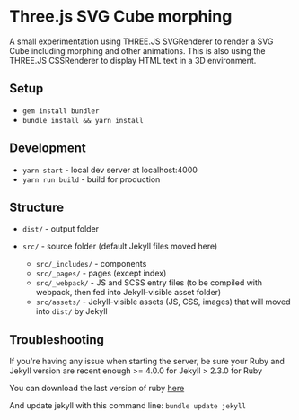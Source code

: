 # Three.js SVG Cube morphing

A small experimentation using THREE.JS SVGRenderer to render a SVG Cube including morphing and other animations.
This is also using the THREE.JS CSSRenderer to display HTML text in a 3D environment.

## Setup

* `gem install bundler`
* `bundle install && yarn install`

## Development

* `yarn start` - local dev server at localhost:4000
* `yarn run build` - build for production

## Structure

* `dist/` - output folder
* `src/` - source folder (default Jekyll files moved here)

    * `src/_includes/` - components
    * `src/_pages/` - pages (except index)
    * `src/_webpack/` - JS and SCSS entry files (to be compiled with webpack, then fed into Jekyll-visible asset folder)
    * `src/assets/` - Jekyll-visible assets (JS, CSS, images) that will moved into `dist/` by Jekyll

## Troubleshooting
If you're having any issue when starting the server, be sure your Ruby and Jekyll version are recent enough
\>= 4.0.0 for Jekyll
\> 2.3.0 for Ruby

You can download the last version of ruby [here](https://www.ruby-lang.org/en/downloads/)

And update jekyll with this command line:
`bundle update jekyll`
